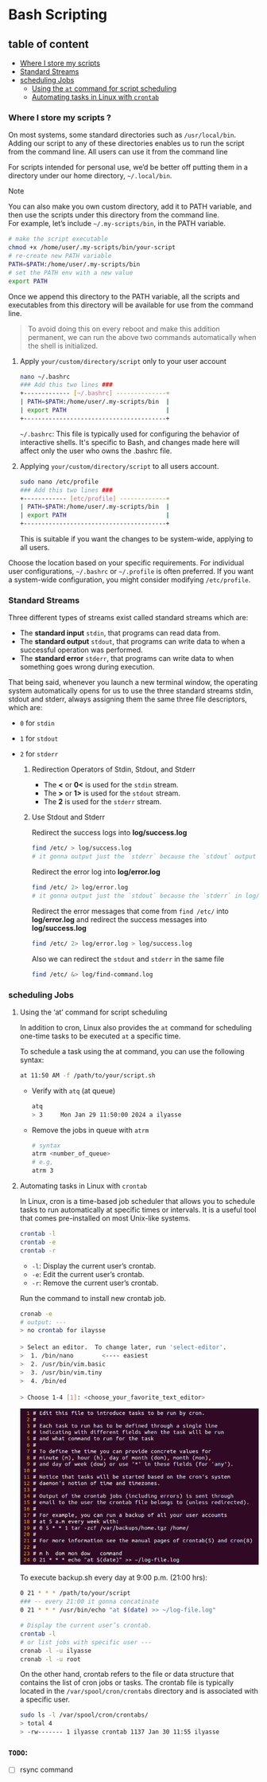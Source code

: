# Bash Scripting

## table of content

* [Where I store my scripts ](#a)
* [Standard Streams](#b)
* [scheduling Jobs](#c)
    * [Using the `at` command for script scheduling](#d)
    * [Automating tasks in Linux with `crontab`](#e)

### Where I store my scripts ? <a id="a"></a>

On most systems, some standard directories such as `/usr/local/bin`. Adding our script to any of these directories enables us to run the script from the command line. All users can use it from the command line

For scripts intended for personal use, we’d be better off putting them in a directory under our home directory, `~/.local/bin`.

> [!NOTE]  
> You can also make you own custom directory, add it to PATH variable, and then use the scripts under this directory from the command line.  
For example, let’s include `~/.my-scripts/bin`, in the PATH variable.

```bash
# make the script executable
chmod +x /home/user/.my-scripts/bin/your-script
# re-create new PATH variable
PATH=$PATH:/home/user/.my-scripts/bin
# set the PATH env with a new value
export PATH
```

Once we append this directory to the PATH variable, all the scripts and executables from this directory will be available for use from the command line.

> To avoid doing this on every reboot and make this addition permanent, we can run the above two commands automatically when the shell is initialized.

1. Apply `your/custom/directory/script` only to your user account

    ```bash
    nano ~/.bashrc
    ### Add this two lines ###
    +------------- [~/.bashrc] --------------+
    | PATH=$PATH:/home/user/.my-scripts/bin  |
    | export PATH                            |
    +----------------------------------------+
    ```

    `~/.bashrc`: This file is typically used for configuring the behavior of interactive shells. It's specific to Bash, and changes made here will affect only the user who owns the .bashrc file.

2. Applying `your/custom/directory/script` to all users account.

    ```bash
    sudo nano /etc/profile
    ### Add this two lines ###
    +------------ [etc/profile] -------------+
    | PATH=$PATH:/home/user/.my-scripts/bin  |
    | export PATH                            |
    +----------------------------------------+
    ```

    This is suitable if you want the changes to be system-wide, applying to all users.

Choose the location based on your specific requirements. For individual user configurations, `~/.bashrc` or `~/.profile` is often preferred. If you want a system-wide configuration, you might consider modifying `/etc/profile`.

### Standard Streams <a id="b"></a>

Three different types of streams exist called standard streams which are:

* The **standard input** `stdin`, that programs can read data from.
* The **standard output** `stdout`, that programs can write data to when a successful operation was performed.
* The **standard error** `stderr`, that programs can write data to when something goes wrong during execution.

That being said, whenever you launch a new terminal window, the operating system automatically opens for us to use the three standard streams stdin, stdout and stderr, always assigning them the same three file descriptors, which are:

* `0` for `stdin`
* `1` for `stdout`
* `2` for `stderr`

    1. Redirection Operators of Stdin, Stdout, and Stderr

        * The **<** or **0<** is used for the `stdin` stream.
        * The **>** or **1>** is used for the `stdout` stream.
        * The **2** is used for the `stderr` stream.

    2. Use Stdout and Stderr

        Redirect the success logs into **log/success.log**

        ```bash
        find /etc/ > log/success.log
        # it gonna output just the `stderr` because the `stdout` output in log/success.log
        ```

        Redirect the error log into **log/error.log**

        ```bash
        find /etc/ 2> log/error.log
        # it gonna output just the `stdout` because the `stderr` in log/error.log
        ```

        Redirect the error messages that come from `find /etc/` into **log/error.log** and redirect the success messages into **log/success.log**

        ```bash
        find /etc/ 2> log/error.log > log/success.log
        ```

        Also we can redirect the `stdout` and `stderr` in the same file

        ```bash
        find /etc/ &> log/find-command.log
        ```

### scheduling Jobs <a id="c"></a>

1. Using the ‘at’ command for script scheduling <a id="d"></a>

    In addition to cron, Linux also provides the `at` command for scheduling one-time tasks to be executed `at` a specific time.

    To schedule a task using the at command, you can use the following syntax:

    ```bash
    at 11:50 AM -f /path/to/your/script.sh
    ```

    * Verify with `atq` (at queue)

        ``` bash
        atq
        > 3	    Mon Jan 29 11:50:00 2024 a ilyasse
        ```

    * Remove the jobs in queue with `atrm`

        ```bash
        # syntax
        atrm <number_of_queue>
        # e.g,
        atrm 3
        ```

2. Automating tasks in Linux with `crontab` <a id="e"></a>

    In Linux, cron is a time-based job scheduler that allows you to schedule tasks to run automatically at specific times or intervals. It is a useful tool that comes pre-installed on most Unix-like systems.

    ```bash
    crontab -l
    crontab -e
    crontab -r
    ```

    * `-l`: Display the current user’s crontab.
    * `-e`: Edit the current user’s crontab.
    * `-r`: Remove the current user’s crontab.

    Run the command to install new crontab job.

    ```bash
    cronab -e
    # output: ---
    > no crontab for ilaysse

    > Select an editor.  To change later, run 'select-editor'.
    >  1. /bin/nano        <---- easiest
    >  2. /usr/bin/vim.basic
    >  3. /usr/bin/vim.tiny
    >  4. /bin/ed

    > Choose 1-4 [1]: <choose_your_favorite_text_editor>
    ```

    <img src="../assets/cron-tab-file.png" width="600px" />

    To execute backup.sh every day at 9:00 p.m. (21:00 hrs):

    ```bash
    0 21 * * * /path/to/your/script
    ### -- every 21:00 it gonna concatinate
    0 21 * * * /usr/bin/echo "at $(date) >> ~/log-file.log"
    ```

    ```bash
    # Display the current user’s crontab.
    crontab -l
    # or list jobs with specific user ---
    cronab -l -u ilyasse
    cronab -l -u root
    ```

    On the other hand, crontab refers to the file or data structure that contains the list of cron jobs or tasks. The crontab file is typically located in the `/var/spool/cron/crontabs` directory and is associated with a specific user.

    ```bash
    sudo ls -l /var/spool/cron/crontabs/
    > total 4
    > -rw------- 1 ilyasse crontab 1137 Jan 30 11:55 ilyasse
    ```

### `TODO`:

- [ ] rsync command
